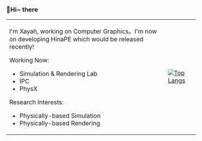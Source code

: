 ### 👋Hi~ there

<table border="0">
<tr>
<td>

I'm Xayah, working on Computer Graphics。I'm now on developing HinaPE which would be released recently!

Working Now:

- Simulation & Rendering Lab
- IPC
- PhysX

Research Interests:

- Physically-based Simulation
- Physically-based Rendering

</td>
<td>
  
[![Top Langs](https://github-readme-stats.vercel.app/api/top-langs/?username=Xayahp)]()

</td>
</tr>
</table>
